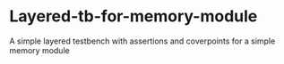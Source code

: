 # Layered-tb-for-memory-module
A simple layered testbench with assertions and coverpoints for a simple memory module
